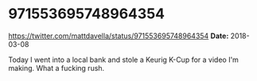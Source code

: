 # 971553695748964354
https://twitter.com/mattdavella/status/971553695748964354
**Date:** 2018-03-08

Today I went into a local bank and stole a Keurig K-Cup for a video I'm making. What a fucking rush.
